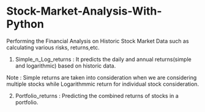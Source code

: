 # Stock-Market-Analysis-With-Python
Performing the Financial Analysis on Historic Stock Market Data such as calculating various risks, returns,etc.

1) Simple_n_Log_returns : It predicts the daily and annual returns(simple and logarithmic) based on historic data.

Note : Simple returns are taken into consideration when we are considering multiple stocks while Logarithmmic return for individual stock consideration.

2) Portfolio_returns : Predicting the combined returns of stocks in a portfolio.
